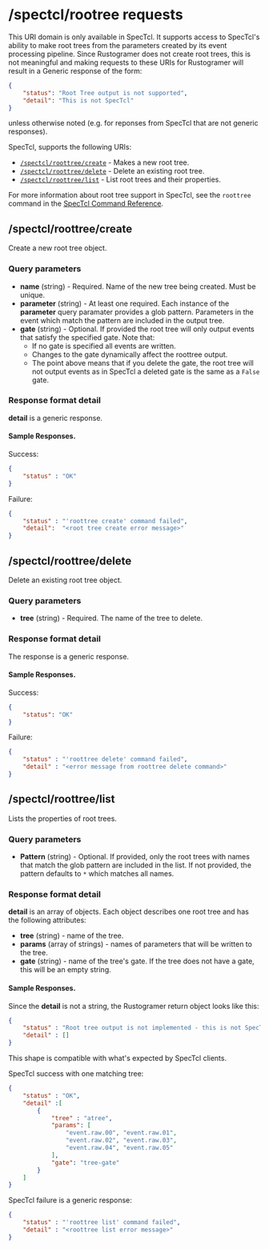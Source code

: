 # /spectcl/rootree requests

This URI domain is only available in SpecTcl.  It supports access to SpecTcl's ability to make root trees from the parameters created by  its event processing pipeline.   Since Rustogramer does not create root trees, this is not meaningful and making requests to these URIs for Rustogramer will result in a Generic response of the form:

```json
{
    "status": "Root Tree output is not supported",
    "detail": "This is not SpecTcl"
}
```

unless otherwise noted (e.g. for reponses from SpecTcl that are not generic responses).

SpecTcl, supports the following URIs:


* [```/spectcl/roottree/create```](#spectclroottreecreate) - Makes a new root tree.
* [```/spectcl/roottree/delete```](#spectclroottreedelete) - Delete an existing root tree.
* [```/spectcl/roottree/list```](#spectclroottreelist) - List root trees and their properties.


For more information about root tree support in SpecTcl, see the ```roottree``` command in the 
[SpecTcl Command Reference](https://docs.nscl.msu.edu/daq/newsite/spectcl-5.0/cmdref/index.html).

## /spectcl/roottree/create

Create a new root tree object.

### Query parameters

* **name** (string) - Required. Name of the new tree being created.  Must be unique.
* **parameter** (string) - At least one required. Each instance of the **parameter** query paramater provides a glob pattern.  Parameters in the event which match the pattern are included in the output tree.
* **gate** (string) - Optional.  If provided the root tree will only output events that satisfy the specified gate.  Note that:
    *   If no gate is specified all events are written.
    *   Changes to the gate dynamically affect the roottree output.
    *   The point above means that if you delete the gate, the root tree will not output events as in SpecTcl a deleted gate is the same as a ```False``` gate.

### Response format detail

**detail** is a generic response.

#### Sample Responses.

Success: 
```json
{
    "status" : "OK"
}
```

Failure:
```json
{
    "status" : "'roottree create' command failed",
    "detail":  "<root tree create error message>"
}
```

## /spectcl/roottree/delete

Delete an existing root tree object.

### Query parameters

*  **tree** (string) - Required.  The name of the tree to delete.

### Response format detail

The response is a generic response.

#### Sample Responses.

Success:
```json
{
    "status": "OK"
}
```

Failure: 
```json
{
    "status" : "'roottree delete' command failed",
    "detail" : "<error message from roottree delete command>"
}
```
## /spectcl/roottree/list

Lists the properties of root trees.

### Query parameters

* **Pattern** (string) - Optional. If provided, only the root trees with names that match the glob pattern are included in the list.  If not provided, the pattern defaults to ```*``` which matches all names.

### Response format detail

**detail** is an array of objects.  Each object describes one root tree and has the following attributes:

* **tree** (string) - name of the tree.
* **params** (array of strings) - names of parameters that will be written to the tree.
* **gate** (string) - name of the tree's gate.  If the tree does not have a gate, this will be an empty string.


#### Sample Responses.

Since the **detail** is not a string, the Rustogramer return object looks like this:

```json
{
    "status" : "Root tree output is not implemented - this is not SpecTcl",
    "detail" : []
}
```

This shape is compatible with what's expected by SpecTcl clients.

SpecTcl success with one matching tree:
```json
{
    "status" : "OK", 
    "detail" :[
        {
            "tree" : "atree",
            "params": [
                "event.raw.00", "event.raw.01",
                "event.raw.02", "event.raw.03",
                "event.raw.04", "event.raw.05"
            ],
            "gate": "tree-gate"
        }
    ]
}
```

SpecTcl failure is a generic response:

```json
{
    "status" : "'roottree list' command failed",
    "detail" : "<roottree list error message>"
}
```